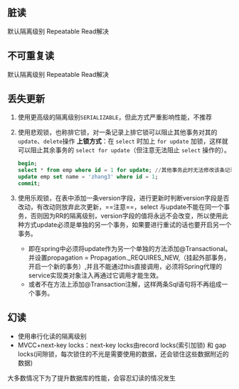 ## 脏读

默认隔离级别 Repeatable Read解决

## 不可重复读

默认隔离级别 Repeatable Read解决

## 丢失更新

1. 使用更高级的隔离级别`SERIALIZABLE`，但此方式严重影响性能，不推荐

2. 使用悲观锁，也称排它锁，对一条记录上排它锁可以阻止其他事务对其的`update`、`delete`操作
   **上锁方式**：在 `select` 时加上 `for update` 加锁，这样就可以阻止其余事务的 `select for update`（但注意无法阻止 `select` 操作的）。

   ```sql
   begin;
   select * from emp where id = 1 for update; //其他事务此时无法修改该条记录
   update emp set name = 'zhang3' where id = 1;
   commit;
   ```

3. 使用乐观锁，在表中添加一条version字段，进行更新时判断version字段是否改动，有改动则放弃此次更新，==注意==，select 与update不能在同一个事务，否则因为RR的隔离级别，version字段的值将永远不会改变，所以使用此种方式update必须是单独的另一个事务，如果要进行重试的话也要开启另一个事务。

   * 即在spring中必须将update作为另一个单独的方法添加@Transactional。并设置propagation = Propagation._REQUIRES_NEW,（挂起外部事务，开启一个新的事务）,并且不能通过this直接调用，必须将Spring代理的service实现类对象注入再通过它调用才能生效。
   * 或者不在方法上添加@Transaction注解，这样两条Sql语句将不再组成一个事务。

## 幻读

- 使用串行化读的隔离级别
- MVCC+next-key locks：next-key locks由record locks(索引加锁) 和 gap locks(间隙锁，每次锁住的不光是需要使用的数据，还会锁住这些数据附近的数据)

大多数情况下为了提升数据库的性能，会容忍幻读的情况发生


